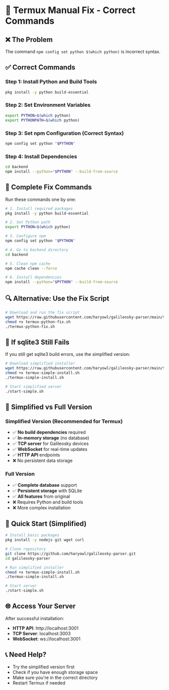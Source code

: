 # 🔧 Termux Manual Fix - Correct Commands

## ❌ The Problem
The command `npm config set python $(which python)` is incorrect syntax.

## ✅ Correct Commands

### Step 1: Install Python and Build Tools
```bash
pkg install -y python build-essential
```

### Step 2: Set Environment Variables
```bash
export PYTHON=$(which python)
export PYTHONPATH=$(which python)
```

### Step 3: Set npm Configuration (Correct Syntax)
```bash
npm config set python "$PYTHON"
```

### Step 4: Install Dependencies
```bash
cd backend
npm install --python="$PYTHON" --build-from-source
```

## 🚀 Complete Fix Commands

Run these commands one by one:

```bash
# 1. Install required packages
pkg install -y python build-essential

# 2. Set Python path
export PYTHON=$(which python)

# 3. Configure npm
npm config set python "$PYTHON"

# 4. Go to backend directory
cd backend

# 5. Clean npm cache
npm cache clean --force

# 6. Install dependencies
npm install --python="$PYTHON" --build-from-source
```

## 🔍 Alternative: Use the Fix Script

```bash
# Download and run the fix script
wget https://raw.githubusercontent.com/haryowl/galileosky-parser/main/termux-python-fix.sh
chmod +x termux-python-fix.sh
./termux-python-fix.sh
```

## 🎯 If sqlite3 Still Fails

If you still get sqlite3 build errors, use the simplified version:

```bash
# Download simplified installer
wget https://raw.githubusercontent.com/haryowl/galileosky-parser/main/termux-simple-install.sh
chmod +x termux-simple-install.sh
./termux-simple-install.sh

# Start simplified server
./start-simple.sh
```

## 📱 Simplified vs Full Version

### Simplified Version (Recommended for Termux)
- ✅ **No build dependencies** required
- ✅ **In-memory storage** (no database)
- ✅ **TCP server** for Galileosky devices
- ✅ **WebSocket** for real-time updates
- ✅ **HTTP API** endpoints
- ❌ No persistent data storage

### Full Version
- ✅ **Complete database** support
- ✅ **Persistent storage** with SQLite
- ✅ **All features** from original
- ❌ Requires Python and build tools
- ❌ More complex installation

## 🚀 Quick Start (Simplified)

```bash
# Install basic packages
pkg install -y nodejs git wget curl

# Clone repository
git clone https://github.com/haryowl/galileosky-parser.git
cd galileosky-parser

# Run simplified installer
chmod +x termux-simple-install.sh
./termux-simple-install.sh

# Start server
./start-simple.sh
```

## 🌐 Access Your Server

After successful installation:
- **HTTP API**: http://localhost:3001
- **TCP Server**: localhost:3003
- **WebSocket**: ws://localhost:3001

## 📞 Need Help?

- Try the simplified version first
- Check if you have enough storage space
- Make sure you're in the correct directory
- Restart Termux if needed 